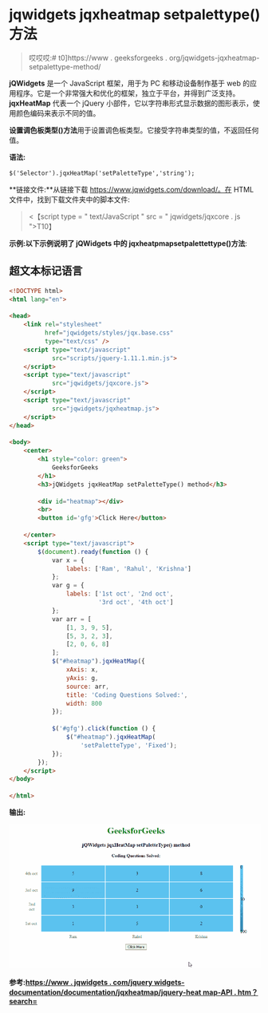 # jqwidgets jqxheatmap setpalettype()方法

> 哎哎哎:# t0]https://www . geeksforgeeks . org/jqwidgets-jqxheatmap-setpalettype-method/

**jQWidgets** 是一个 JavaScript 框架，用于为 PC 和移动设备制作基于 web 的应用程序。它是一个非常强大和优化的框架，独立于平台，并得到广泛支持。 **jqxHeatMap** 代表一个 jQuery 小部件，它以字符串形式显示数据的图形表示，使用颜色编码来表示不同的值。

**设置调色板类型()方法**用于设置调色板类型。它接受字符串类型的值，不返回任何值。

**语法:**

```html
$('Selector').jqxHeatMap('setPaletteType','string');
```

**链接文件:**从链接下载 https://www.jqwidgets.com/download/。在 HTML 文件中，找到下载文件夹中的脚本文件:

> <script type = " text/JavaScript " src = " scripts/jquery-1 . 11 . 1min . js "></script><【script type = " text/JavaScript " src = " jqwidgets/jqxcore . js ">T10】

**示例:**以下示例说明了 jQWidgets 中的 jqxheatpmap**setpalettettype()方法**:

## 超文本标记语言

```html
<!DOCTYPE html>
<html lang="en">

<head>
    <link rel="stylesheet"
          href="jqwidgets/styles/jqx.base.css" 
          type="text/css" />
    <script type="text/javascript" 
            src="scripts/jquery-1.11.1.min.js">
    </script>
    <script type="text/javascript" 
            src="jqwidgets/jqxcore.js">
    </script>
    <script type="text/javascript" 
            src="jqwidgets/jqxheatmap.js">
    </script>
</head>

<body>
    <center>
        <h1 style="color: green">
            GeeksforGeeks
        </h1>
        <h3>jQWidgets jqxHeatMap setPaletteType() method</h3>

        <div id="heatmap"></div>
        <br>
        <button id='gfg'>Click Here</button>

    </center>
    <script type="text/javascript">
        $(document).ready(function () {
            var x = {
                labels: ['Ram', 'Rahul', 'Krishna']
            };
            var g = {
                labels: ['1st oct', '2nd oct', 
                         '3rd oct', '4th oct']
            };
            var arr = [
                [1, 3, 9, 5],
                [5, 3, 2, 3],
                [2, 0, 6, 8]
            ];
            $("#heatmap").jqxHeatMap({
                xAxis: x,
                yAxis: g,
                source: arr,
                title: 'Coding Questions Solved:',
                width: 800
            });

            $('#gfg').click(function () {
                $("#heatmap").jqxHeatMap(
                    'setPaletteType', 'Fixed');
            });
        });
    </script>
</body>

</html>
```

**输出:**

![](img/b9f34465b7dd78112563da5c0a5e387f.png)

**参考:**[**https://www . jqwidgets . com/jquery widgets-documentation/documentation/jqxheatmap/jquery-heat map-API . htm？search=**](https://www.jqwidgets.com/jquery-widgets-documentation/documentation/jqxheatmap/jquery-heatmap-api.htm?search=)